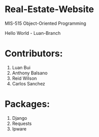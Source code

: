 # Real-Estate-Website
MIS-515 Object-Oriented Programming

Hello World - Luan-Branch

# Contributors:

1. Luan Bui
2. Anthony Balsano
3. Reid Wilson
4. Carlos Sanchez

# Packages:
1. Django
2. Requests
3. Ipware